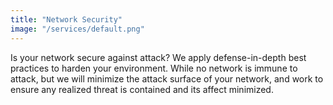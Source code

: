 ```yaml
---
title: "Network Security"
image: "/services/default.png"
---
```


Is your network secure against attack? We apply defense-in-depth
best practices to harden your environment. While no network is immune to attack,
but we will minimize the attack surface of your network, and work to ensure any
realized threat is contained and its affect minimized.
